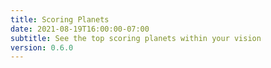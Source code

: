```yaml
---
title: Scoring Planets
date: 2021-08-19T16:00:00-07:00
subtitle: See the top scoring planets within your vision
version: 0.6.0
---
```

